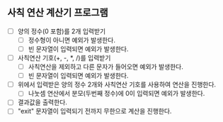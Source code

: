 ## 사칙 연산 계산기 프로그램
  - [ ] 양의 정수(0 포함)를 2개 입력받기
    - [ ] 정수형이 아니면 예외가 발생한다.
    - [ ] 빈 문자열이 입력되면 예외가 발생한다.
  - [ ] 사칙연산 기호(+, -, *, /)를 입력받기
    - [ ] 사칙연산을 제외하고 다른 문자가 들어오면 예외가 발생한다.
    - [ ] 빈 문자열이 입력되면 예외가 발생한다.
  - [ ] 위에서 입력받은 양의 정수 2개와 사칙연산 기호를 사용하여 연산을 진행한다.
    - [ ] 나눗셈 연산에서 분모(두번째 정수)에 0이 입력되면 예외가 발생한다.
  - [ ] 결과값을 출력한다.
  - [ ] "exit" 문자열이 입력되기 전까지 무한으로 계산을 진행한다.
